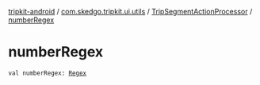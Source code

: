 [tripkit-android](../../index.md) / [com.skedgo.tripkit.ui.utils](../index.md) / [TripSegmentActionProcessor](index.md) / [numberRegex](./number-regex.md)

# numberRegex

`val numberRegex: `[`Regex`](https://kotlinlang.org/api/latest/jvm/stdlib/kotlin.text/-regex/index.html)